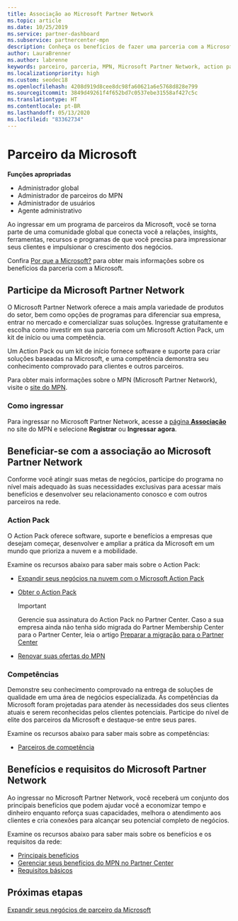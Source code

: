 ```yaml
---
title: Associação ao Microsoft Partner Network
ms.topic: article
ms.date: 10/25/2019
ms.service: partner-dashboard
ms.subservice: partnercenter-mpn
description: Conheça os benefícios de fazer uma parceria com a Microsoft, incluindo as competências do Microsoft Action Pack e as opções de programas para diferenciar sua empresa, comercializar e vender suas soluções.
author: LauraBrenner
ms.author: labrenne
keywords: parceiro, parceria, MPN, Microsoft Partner Network, action pack, MAPS, assinatura do action pack, benefícios, benefícios do MPN, associação, silver, gold, competências
ms.localizationpriority: high
ms.custom: seodec18
ms.openlocfilehash: 4208d919d8cee8dc98fa60621a6e5768d828e799
ms.sourcegitcommit: 3849d49261f4f652bd7c0537ebe31558af427c5c
ms.translationtype: HT
ms.contentlocale: pt-BR
ms.lasthandoff: 05/13/2020
ms.locfileid: "83362734"
---
```

# <a name="partner-with-microsoft"></a>Parceiro da Microsoft

**Funções apropriadas**

- Administrador global
- Administrador de parceiros do MPN
- Administrador de usuários
- Agente administrativo

Ao ingressar em um programa de parceiros da Microsoft, você se torna parte de uma comunidade global que conecta você a relações, insights, ferramentas, recursos e programas de que você precisa para impressionar seus clientes e impulsionar o crescimento dos negócios.

Confira [Por que a Microsoft?](https://partner.microsoft.com/business-opportunities/why-microsoft) para obter mais informações sobre os benefícios da parceria com a Microsoft.

## <a name="join-the-microsoft-partner-network"></a>Participe da Microsoft Partner Network

<!-- 12/5/18 The content below was copied and pasted directly from the Membership page of the MPN site (https://partner.microsoft.com/membership)-->

O Microsoft Partner Network oferece a mais ampla variedade de produtos do setor, bem como opções de programas para diferenciar sua empresa, entrar no mercado e comercializar suas soluções. Ingresse gratuitamente e escolha como investir em sua parceria com um Microsoft Action Pack, um kit de início ou uma competência.

Um Action Pack ou um kit de início fornece software e suporte para criar soluções baseadas na Microsoft, e uma competência demonstra seu conhecimento comprovado para clientes e outros parceiros.

Para obter mais informações sobre o MPN (Microsoft Partner Network), visite o [site do MPN](https://partner.microsoft.com/commercial).

### <a name="how-to-join"></a>Como ingressar

Para ingressar no Microsoft Partner Network, acesse a [página **Associação**](https://partner.microsoft.com/membership) no site do MPN e selecione **Registrar** ou **Ingressar agora**.

## <a name="make-the-microsoft-partner-network-membership-work-for-you"></a>Beneficiar-se com a associação ao Microsoft Partner Network

<!-- 10/25/2019 The content below content from the Membership pages of the MPN site (https://partner.microsoft.com/membership) and additional updated content.-->

Conforme você atingir suas metas de negócios, participe do programa no nível mais adequado às suas necessidades exclusivas para acessar mais benefícios e desenvolver seu relacionamento conosco e com outros parceiros na rede.

### <a name="action-pack"></a>Action Pack

O Action Pack oferece software, suporte e benefícios a empresas que desejam começar, desenvolver e ampliar a prática da Microsoft em um mundo que prioriza a nuvem e a mobilidade.

Examine os recursos abaixo para saber mais sobre o Action Pack:

- [Expandir seus negócios na nuvem com o Microsoft Action Pack](https://partner.microsoft.com/membership/action-pack)

- [Obter o Action Pack](mpn-get-action-pack.md)
  
    >[!IMPORTANT]
    >Gerencie sua assinatura do Action Pack no Partner Center. Caso a sua empresa ainda não tenha sido migrada do Partner Membership Center para o Partner Center, leia o artigo [Preparar a migração para o Partner Center](prepare-pmc-pc-migration.md)  

- [Renovar suas ofertas do MPN](renew-mpn-offers.md)

### <a name="competencies"></a>Competências

Demonstre seu conhecimento comprovado na entrega de soluções de qualidade em uma área de negócios especializada. As competências da Microsoft foram projetadas para atender às necessidades dos seus clientes atuais e serem reconhecidas pelos clientes potenciais. Participe do nível de elite dos parceiros da Microsoft e destaque-se entre seus pares.

Examine os recursos abaixo para saber mais sobre as competências:

- [Parceiros de competência](https://partner.microsoft.com/membership/competencies)

## <a name="microsoft-partner-network-benefits-and-requirements"></a>Benefícios e requisitos do Microsoft Partner Network

Ao ingressar no Microsoft Partner Network, você receberá um conjunto dos principais benefícios que podem ajudar você a economizar tempo e dinheiro enquanto reforça suas capacidades, melhora o atendimento aos clientes e cria conexões para alcançar seu potencial completo de negócios.

Examine os recursos abaixo para saber mais sobre os benefícios e os requisitos da rede:

- [Principais benefícios](https://partner.microsoft.com/membership/core-benefits#simple-tab-content-1)
- [Gerenciar seus benefícios do MPN no Partner Center](manage-your-partner-network-benefits.md)
- [Requisitos básicos](https://partner.microsoft.com/membership/core-benefits#simple-tab-content-2)

## <a name="next-steps"></a>Próximas etapas

[Expandir seus negócios de parceiro da Microsoft](grow-your-business.md)
